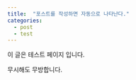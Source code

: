 ```yaml
---
title:  "포스트를 작성하면 자동으로 나타난다."
categories: 
  - post
  - test
---
```


이 글은 테스트 페이지 입니다.  

무시해도 무방합니다.

